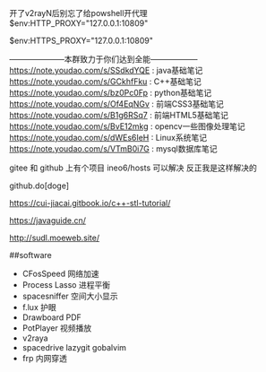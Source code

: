 开了v2rayN后别忘了给powshell开代理  
$env:HTTP_PROXY="127.0.0.1:10809" 

$env:HTTPS_PROXY="127.0.0.1:10809"  

———————本群致力于你们达到全能——————
https://note.youdao.com/s/SSdkdYQE : java基础笔记
https://note.youdao.com/s/GCkhfFku : C++基础笔记
https://note.youdao.com/s/bz0Pc0Fp : python基础笔记
https://note.youdao.com/s/Of4EqNGv : 前端CSS3基础笔记
https://note.youdao.com/s/B1g6RSq7 : 前端HTML5基础笔记
https://note.youdao.com/s/BvE12mkg : opencv一些图像处理笔记
https://note.youdao.com/s/dWEs6IeH : Linux系统笔记
https://note.youdao.com/s/VTmB0i7G : mysql数据库笔记

gitee 和 github 上有个项目 ineo6/hosts  可以解决 反正我是这样解决的

github.do[doge]

https://cui-jiacai.gitbook.io/c++-stl-tutorial/

https://javaguide.cn/

http://sudl.moeweb.site/

##software
- CFosSpeed 网络加速
- Process Lasso 进程平衡
- spacesniffer 空间大小显示
- f.lux 护眼
- Drawboard PDF
- PotPlayer 视频播放
- v2raya
- spacedrive lazygit gobalvim
- frp 内网穿透